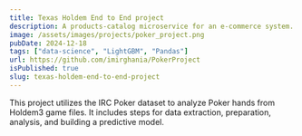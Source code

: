 ```yaml
---
title: Texas Holdem End to End project
description: A products-catalog microservice for an e-commerce system.
image: /assets/images/projects/poker_project.png
pubDate: 2024-12-18
tags: ["data-science", "LightGBM", "Pandas"]
url: https://github.com/imirghania/PokerProject
isPublished: true
slug: texas-holdem-end-to-end-project
---
```


This project utilizes the IRC Poker dataset to analyze Poker hands from Holdem3 game files. It includes steps for data extraction, preparation, analysis, and building a predictive model.

